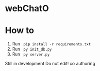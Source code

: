 # webChatO

# How to

1. Run <code> pip install -r requirements.txt </code>
2. Run <code> py init_db.py </code>
3. Run <code> py server.py </code>

Still in development 
Do not edit!
co authoring
